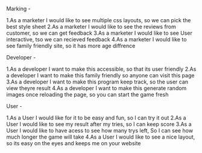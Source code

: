 Marking -

1.As a marketer I would like to see multiple css layouts, so we can pick the best style sheet
2.As a marketer I would like to see the reviews from customer, so we can get feedback
3.As a marketer I would like to see User interactive, tso we can recieved feedback
4.As a marketer I would like to see family friendly site, so it has more age diffrence



Developer -

1.As a developer I want to make this accessible, so that its user friendly
2.As a developer I want to make this family friendly so anyone can visit this page
3.As a developer I want to make this program keep track, so the user can view theyre result
4.As a developer I want to make this generate random images once reloading the page, so you can start the game fresh


User -

1.As a User I would like for it to be easy and fun, so I can try it out 
2.As a User I would like to see my result after my tries, so I can keep score
3.As a User I would like to have acess to see how many trys left, So I can see how much longer the game will take
4.As a User I would like to see a nice layout, so its easy on the eyes and keeps me on your website
